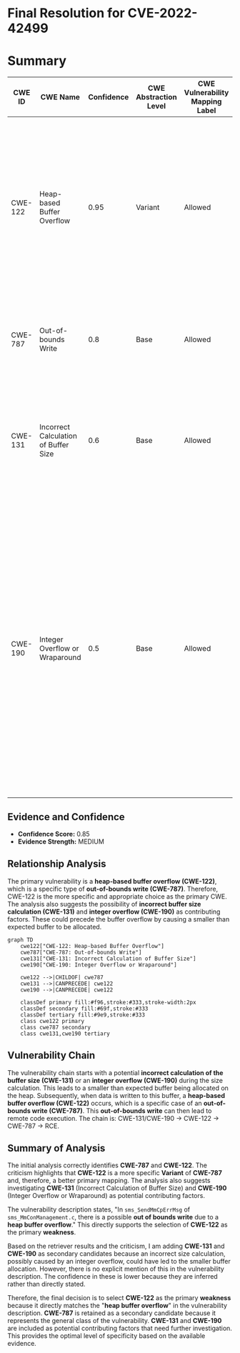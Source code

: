# Final Resolution for CVE-2022-42499

# Summary
| CWE ID | CWE Name | Confidence | CWE Abstraction Level | CWE Vulnerability Mapping Label | CWE-Vulnerability Mapping Notes |
|---|---|---|---|---|---|
| CWE-122 | Heap-based Buffer Overflow | 0.95 | Variant | Allowed | Primary CWE. A heap overflow condition is a buffer overflow, where the buffer that can be overwritten is allocated in the heap portion of memory, generally meaning that the buffer was allocated using a routine such as malloc(). |
| CWE-787 | Out-of-bounds Write | 0.8 | Base | Allowed | Secondary Candidate. The product writes data past the end, or before the beginning, of the intended buffer. |
| CWE-131 | Incorrect Calculation of Buffer Size | 0.6 | Base | Allowed | Secondary Candidate. The product does not correctly calculate the size to be used when allocating a buffer, which could lead to a buffer overflow. |
| CWE-190 | Integer Overflow or Wraparound | 0.5 | Base | Allowed | Secondary Candidate. The product performs a calculation that can produce an integer overflow or wraparound when the logic assumes that the resulting value will always be larger than the original value. This occurs when an integer value is incremented to a value that is too large to store in the associated representation. When this occurs, the value may become a very small or negative number. |

## Evidence and Confidence

*   **Confidence Score:** 0.85
*   **Evidence Strength:** MEDIUM

## Relationship Analysis
The primary vulnerability is a **heap-based buffer overflow (CWE-122)**, which is a specific type of **out-of-bounds write (CWE-787)**. Therefore, CWE-122 is the more specific and appropriate choice as the primary CWE. The analysis also suggests the possibility of **incorrect buffer size calculation (CWE-131)** and **integer overflow (CWE-190)** as contributing factors. These could precede the buffer overflow by causing a smaller than expected buffer to be allocated.

```mermaid
graph TD
    cwe122["CWE-122: Heap-based Buffer Overflow"]
    cwe787["CWE-787: Out-of-bounds Write"]
    cwe131["CWE-131: Incorrect Calculation of Buffer Size"]
    cwe190["CWE-190: Integer Overflow or Wraparound"]
    
    cwe122 -->|CHILDOF| cwe787
    cwe131 -->|CANPRECEDE| cwe122
    cwe190 -->|CANPRECEDE| cwe122
    
    classDef primary fill:#f96,stroke:#333,stroke-width:2px
    classDef secondary fill:#69f,stroke:#333
    classDef tertiary fill:#9e9,stroke:#333
    class cwe122 primary
    class cwe787 secondary
    class cwe131,cwe190 tertiary
```

## Vulnerability Chain
The vulnerability chain starts with a potential **incorrect calculation of the buffer size (CWE-131)** or an **integer overflow (CWE-190)** during the size calculation. This leads to a smaller than expected buffer being allocated on the heap. Subsequently, when data is written to this buffer, a **heap-based buffer overflow (CWE-122)** occurs, which is a specific case of an **out-of-bounds write (CWE-787)**. This **out-of-bounds write** can then lead to remote code execution. The chain is: CWE-131/CWE-190 -> CWE-122 -> CWE-787 -> RCE.

## Summary of Analysis
The initial analysis correctly identifies **CWE-787** and **CWE-122**. The criticism highlights that **CWE-122** is a more specific **Variant** of **CWE-787** and, therefore, a better primary mapping. The analysis also suggests investigating **CWE-131** (Incorrect Calculation of Buffer Size) and **CWE-190** (Integer Overflow or Wraparound) as potential contributing factors.

The vulnerability description states, "In `sms_SendMmCpErrMsg` of `sms_MmConManagement.c`, there is a possible **out of bounds write** due to a **heap buffer overflow**." This directly supports the selection of **CWE-122** as the primary **weakness**.

Based on the retriever results and the criticism, I am adding **CWE-131** and **CWE-190** as secondary candidates because an incorrect size calculation, possibly caused by an integer overflow, could have led to the smaller buffer allocation. However, there is no explicit mention of this in the vulnerability description. The confidence in these is lower because they are inferred rather than directly stated.

Therefore, the final decision is to select **CWE-122** as the primary **weakness** because it directly matches the "**heap buffer overflow**" in the vulnerability description. **CWE-787** is retained as a secondary candidate because it represents the general class of the vulnerability. **CWE-131** and **CWE-190** are included as potential contributing factors that need further investigation. This provides the optimal level of specificity based on the available evidence.